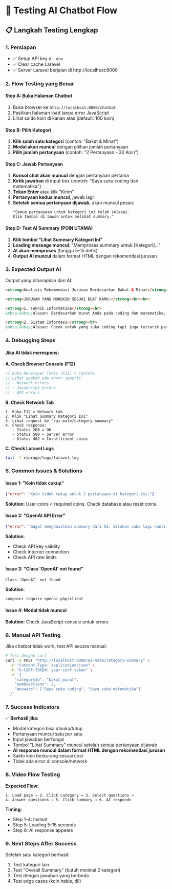 # 🧪 Testing AI Chatbot Flow

## 📋 **Langkah Testing Lengkap**

### **1. Persiapan**
- ✅ Setup API key di `.env`
- ✅ Clear cache Laravel
- ✅ Server Laravel berjalan di http://localhost:8000

### **2. Flow Testing yang Benar**

#### **Step A: Buka Halaman Chatbot**
1. Buka browser ke `http://localhost:8000/chatbot`
2. Pastikan halaman load tanpa error JavaScript
3. Lihat saldo koin di kanan atas (default: 100 koin)

#### **Step B: Pilih Kategori**
1. **Klik salah satu kategori** (contoh: "Bakat & Minat")
2. **Modal akan muncul** dengan pilihan jumlah pertanyaan
3. **Pilih jumlah pertanyaan** (contoh: "2 Pertanyaan - 30 Koin")

#### **Step C: Jawab Pertanyaan**
1. **Konsol chat akan muncul** dengan pertanyaan pertama
2. **Ketik jawaban** di input box (contoh: "Saya suka coding dan matematika")
3. **Tekan Enter** atau klik "Kirim"
4. **Pertanyaan kedua muncul**, jawab lagi
5. **Setelah semua pertanyaan dijawab**, akan muncul pesan:
   ```
   "Semua pertanyaan untuk kategori ini telah selesai. 
   Klik tombol di bawah untuk melihat summary."
   ```

#### **Step D: Test AI Summary (POIN UTAMA)**
1. **Klik tombol "Lihat Summary Kategori Ini"**
2. **Loading message muncul**: "Memproses summary untuk [Kategori]..."
3. **AI akan memproses** (tunggu 5-15 detik)
4. **Output AI muncul** dalam format HTML dengan rekomendasi jurusan

### **3. Expected Output AI**

Output yang diharapkan dari AI:
```html
<strong>Analisis Rekomendasi Jurusan Berdasarkan Bakat & Minat</strong><br><br>

<strong>JURUSAN YANG MUNGKIN SESUAI BUAT KAMU:</strong><br><br>

<strong>1. Teknik Informatika</strong><br>
&nbsp;&nbsp;Alasan: Berdasarkan minat Anda pada coding dan matematika, jurusan ini sangat cocok karena menggabungkan logika pemrograman dengan konsep matematika yang kuat.<br><br>

<strong>2. Sistem Informasi</strong><br>
&nbsp;&nbsp;Alasan: Cocok untuk yang suka coding tapi juga tertarik pada aspek bisnis dan manajemen data.<br><br>
```

### **4. Debugging Steps**

#### **Jika AI tidak merespons:**

**A. Check Browser Console (F12)**
```javascript
// Buka Developer Tools (F12) > Console
// Lihat apakah ada error seperti:
// - Network errors
// - JavaScript errors
// - API errors
```

**B. Check Network Tab**
```
1. Buka F12 > Network tab
2. Klik "Lihat Summary Kategori Ini"
3. Lihat request ke "/ai-mate/category-summary"
4. Check response:
   - Status 200 = OK
   - Status 500 = Server error
   - Status 402 = Insufficient coins
```

**C. Check Laravel Logs**
```bash
tail -f storage/logs/laravel.log
```

### **5. Common Issues & Solutions**

#### **Issue 1: "Koin tidak cukup"**
```json
{"error": "Koin tidak cukup untuk 2 pertanyaan di kategori ini."}
```
**Solution**: User coins < required coins. Check database atau reset coins.

#### **Issue 2: "OpenAI API Error"**
```json
{"error": "Gagal menghasilkan summary dari AI. Silakan coba lagi nanti."}
```
**Solution**: 
- Check API key validity
- Check internet connection
- Check API rate limits

#### **Issue 3: "Class 'OpenAI' not found"**
```
Class 'OpenAI' not found
```
**Solution**: 
```bash
composer require openai-php/client
```

#### **Issue 4: Modal tidak muncul**
**Solution**: Check JavaScript console untuk errors

### **6. Manual API Testing**

Jika chatbot tidak work, test API secara manual:

```bash
# Test dengan curl
curl -X POST "http://localhost:8000/ai-mate/category-summary" \
  -H "Content-Type: application/json" \
  -H "X-CSRF-TOKEN: your-csrf-token" \
  -d '{
    "categoryId": "bakat_minat",
    "numQuestions": 2,
    "answers": ["Saya suka coding", "Saya suka matematika"]
  }'
```

### **7. Success Indicators**

✅ **Berhasil jika:**
- Modal kategori bisa dibuka/tutup
- Pertanyaan muncul satu per satu
- Input jawaban berfungsi
- Tombol "Lihat Summary" muncul setelah semua pertanyaan dijawab
- **AI response muncul dalam format HTML dengan rekomendasi jurusan**
- Saldo koin berkurang sesuai cost
- Tidak ada error di console/network

### **8. Video Flow Testing**

**Expected Flow:**
```
1. Load page → 2. Click category → 3. Select questions → 
4. Answer questions → 5. Click summary → 6. AI responds
```

**Timing:**
- Step 1-4: Instant
- Step 5: Loading 5-15 seconds  
- Step 6: AI response appears

### **9. Next Steps After Success**

Setelah satu kategori berhasil:
1. Test kategori lain
2. Test "Overall Summary" (butuh minimal 2 kategori)
3. Test dengan jawaban yang berbeda
4. Test edge cases (koin habis, dll)
